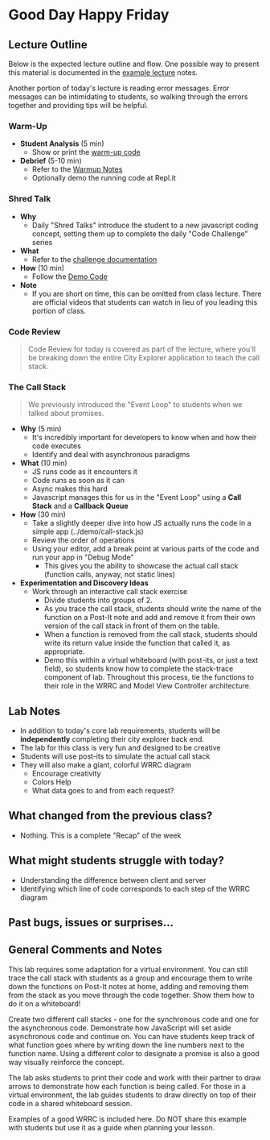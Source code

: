 # Good Day Happy Friday
## Lecture Outline

Below is the expected lecture outline and flow. One possible way to present this material is documented in the [example lecture](../facilitator/LECTURE-EXAMPLE.md) notes.

Another portion of today's lecture is reading error messages. Error messages can be intimidating to students, so walking through the errors together and providing tips will be helpful.

### Warm-Up

- **Student Analysis** (5 min)
  - Show or print the [warm-up code](../warm-up/warm-up.md)
- **Debrief** (5-10 min)
  - Refer to the [Warmup Notes](../warm-up/NOTES.md)
  - Optionally demo the running code at Repl.it

### Shred Talk

- **Why**
  - Daily "Shred Talks" introduce the student to a new javascript coding concept, setting them up to complete the daily "Code Challenge" series
- **What**
  - Refer to the [challenge documentation](../challenges/README.md)
- **How** (10 min)
  - Follow the [Demo Code](../challenges/DEMO.md)
- **Note**
  - If you are short on time, this can be omitted from class lecture. There are official videos that students can watch in lieu of you leading this portion of class.

### Code Review

> Code Review for today is covered as part of the lecture, where you'll be breaking down the entire City Explorer application to teach the call stack.

### The Call Stack

> We previously introduced the "Event Loop" to students when we talked about promises.

- **Why** (5 min)
  - It's incredibly important for developers to know when and how their code executes
  - Identify and deal with asynchronous paradigms
- **What** (10 min)
  - JS runs code as it encounters it
  - Code runs as soon as it can
  - Async makes this hard
  - Javascript manages this for us in the "Event Loop" using a **Call Stack** and a **Callback Queue**
- **How** (30 min)
  - Take a slightly deeper dive into how JS actually runs the code in a simple app (../demo/call-stack.js)
  - Review the order of operations
  - Using your editor, add a break point at various parts of the code and run your app in "Debug Mode"
    - This gives you the ability to showcase the actual call stack (function calls, anyway, not static lines)
- **Experimentation and Discovery Ideas**
  - Work through an interactive call stack exercise
    - Divide students into groups of 2.
    - As you trace the call stack, students should write the name of the function on a Post-It note and add and remove it from their own version of the call stack in front of them on the table.
    - When a function is removed from the call stack, students should write its return value inside the function that called it, as appropriate.
    - Demo this within a virtual whiteboard (with post-its, or just a text field), so students know how to complete the stack-trace component of lab. 
    Throughout this process, tie the functions to their role in the WRRC and Model View Controller architecture.

## Lab Notes

- In addition to today's core lab requirements, students will be **independently** completing their city explorer back end.
- The lab for this class is very fun and designed to be creative
- Students will use post-its to simulate the actual call stack
- They will also make a giant, colorful WRRC diagram
  - Encourage creativity
  - Colors Help
  - What data goes to and from each request?

## What changed from the previous class?

- Nothing. This is a complete "Recap" of the week

## What might students struggle with today?

- Understanding the difference between client and server
- Identifying which line of code corresponds to each step of the WRRC diagram

## Past bugs, issues or surprises...

## General Comments and Notes

This lab requires some adaptation for a virtual environment. You can still trace the call stack with students as a group and encourage them to write down the functions on Post-It notes at home, adding and removing them from the stack as you move through the code together. Show them how to do it on a whiteboard! 

Create two different call stacks - one for the synchronous code and one for the asynchronous code. Demonstrate how JavaScript will set aside asynchronous code and continue on. You can have students keep track of what function goes where by writing down the line numbers next to the function name. Using a different color to designate a promise is also a good way visually reinforce the concept.

The lab asks students to print their code and work with their partner to draw arrows to demonstrate how each function is being called. For those in a virtual environment, the lab guides students to draw directly on top of their code in a shared whiteboard session. 

Examples of a good WRRC is included here. Do NOT share this example with students but use it as a guide when planning your lesson.